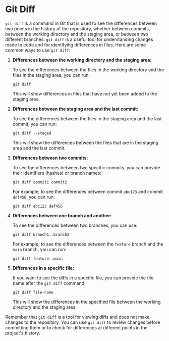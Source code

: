 # Git Diff

`git diff` is a command in Git that is used to see the differences between two points in the history of the repository, whether between commits, between the working directory and the staging area, or between two different branches. `git diff` is a useful tool for understanding changes made to code and for identifying differences in files. Here are some common ways to use `git diff`:

1. **Differences between the working directory and the staging area:**

    To see the differences between the files in the working directory and the files in the staging area, you can run:

    ```shell
    git diff
    ```

    This will show differences in files that have not yet been added to the staging area.

2. **Differences between the staging area and the last commit:**

    To see the differences between the files in the staging area and the last commit, you can run:

    ```shell
    git diff --staged
    ```

    This will show the differences between the files that are in the staging area and the last commit.

3. **Differences between two commits:**

    To see the differences between two specific commits, you can provide their identifiers (hashes) or branch names:

    ```shell
    git diff commit1 commit2
    ```

    For example, to see the differences between commit `abc123` and commit `def456`, you can run:

    ```shell
    git diff abc123 def456
    ```

4. **Differences between one branch and another:**

    To see the differences between two branches, you can use:

    ```shell
    git diff branch1..branch2
    ```

    For example, to see the differences between the `feature` branch and the `main` branch, you can run:

    ```shell
    git diff feature..main
    ```

5. **Differences in a specific file:**

    If you want to see the diffs in a specific file, you can provide the file name after the `git diff` command:

    ```shell
    git diff file-name
    ```

    This will show the differences in the specified file between the working directory and the staging area.

Remember that `git diff` is a tool for viewing diffs and does not make changes to the repository. You can use `git diff` to review changes before committing them or to check for differences at different points in the project's history.

